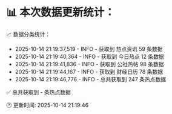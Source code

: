📊 本次数据更新统计：
==========================

📈 数据分类统计：
- 2025-10-14 21:19:37,519 - INFO - 获取到 热点资讯 59 条数据
- 2025-10-14 21:19:40,364 - INFO - 获取到 今日热点 12 条数据
- 2025-10-14 21:19:41,836 - INFO - 获取到 公社热帖 98 条数据
- 2025-10-14 21:19:44,167 - INFO - 获取到 财经日历 78 条数据
- 2025-10-14 21:19:46,776 - INFO - 总共获取到 247 条热点数据

✅ 总共获取到 - 条热点数据

🕐 更新时间: 2025-10-14 21:19:46
